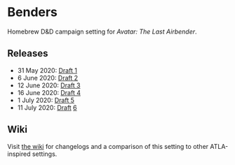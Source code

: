 # Benders

Homebrew D&D campaign setting for _Avatar: The Last Airbender_.

## Releases
- 31 May 2020: [Draft 1](drafts/draft1.pdf)
- 6 June 2020: [Draft 2](drafts/draft2.pdf)
- 12 June 2020: [Draft 3](drafts/draft3.pdf)
- 16 June 2020: [Draft 4](drafts/draft4.pdf)
- 1 July 2020: [Draft 5](drafts/draft5.pdf)
- 11 July 2020: [Dr](drafts/draft6.pdf)[a](drafts/draft6-water.pdf)[f](drafts/draft6-earth.pdf)[t](drafts/draft6-fire.pdf) [6](drafts/draft6-air.pdf)

## Wiki
Visit [the wiki](https://github.com/nglaeser/benders/wiki) for changelogs and a comparison of this setting to other ATLA-inspired settings.
